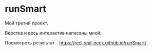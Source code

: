 # runSmart

Мой третий проект.

Верстка и весь интерактив написаны мной.

Посмотреть результат - https://red-real-neck.github.io/runSmart/
